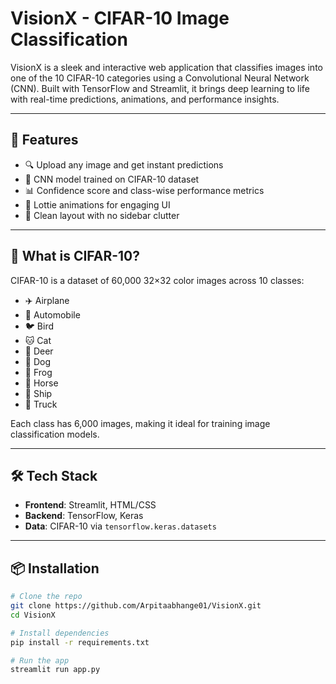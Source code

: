 # VisionX - CIFAR-10 Image Classification

VisionX is a sleek and interactive web application that classifies images into one of the 10 CIFAR-10 categories using a Convolutional Neural Network (CNN). Built with TensorFlow and Streamlit, it brings deep learning to life with real-time predictions, animations, and performance insights.

---

## 🚀 Features

- 🔍 Upload any image and get instant predictions
- 🧠 CNN model trained on CIFAR-10 dataset
- 📊 Confidence score and class-wise performance metrics
- 🎨 Lottie animations for engaging UI
- 📁 Clean layout with no sidebar clutter

---

## 🧠 What is CIFAR-10?

CIFAR-10 is a dataset of 60,000 32×32 color images across 10 classes:
- ✈️ Airplane
- 🚗 Automobile
- 🐦 Bird
- 🐱 Cat
- 🦌 Deer
- 🐶 Dog
- 🐸 Frog
- 🐴 Horse
- 🚢 Ship
- 🚚 Truck

Each class has 6,000 images, making it ideal for training image classification models.

---

## 🛠️ Tech Stack

- **Frontend**: Streamlit, HTML/CSS
- **Backend**: TensorFlow, Keras
- **Data**: CIFAR-10 via `tensorflow.keras.datasets`

---

## 📦 Installation

```bash
# Clone the repo
git clone https://github.com/Arpitaabhange01/VisionX.git
cd VisionX

# Install dependencies
pip install -r requirements.txt

# Run the app
streamlit run app.py
